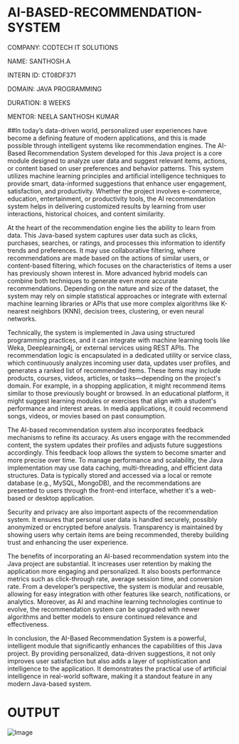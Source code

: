 # AI-BASED-RECOMMENDATION-SYSTEM

COMPANY: CODTECH IT SOLUTIONS

NAME: SANTHOSH.A

INTERN ID: CT08DF371

DOMAIN: JAVA PROGRAMMING

DURATION: 8 WEEKS

MENTOR: NEELA SANTHOSH KUMAR

##In today’s data-driven world, personalized user experiences have become a defining feature of modern applications, and this is made possible through intelligent systems like recommendation engines. The AI-Based Recommendation System developed for this Java project is a core module designed to analyze user data and suggest relevant items, actions, or content based on user preferences and behavior patterns. This system utilizes machine learning principles and artificial intelligence techniques to provide smart, data-informed suggestions that enhance user engagement, satisfaction, and productivity. Whether the project involves e-commerce, education, entertainment, or productivity tools, the AI recommendation system helps in delivering customized results by learning from user interactions, historical choices, and content similarity.

At the heart of the recommendation engine lies the ability to learn from data. This Java-based system captures user data such as clicks, purchases, searches, or ratings, and processes this information to identify trends and preferences. It may use collaborative filtering, where recommendations are made based on the actions of similar users, or content-based filtering, which focuses on the characteristics of items a user has previously shown interest in. More advanced hybrid models can combine both techniques to generate even more accurate recommendations. Depending on the nature and size of the dataset, the system may rely on simple statistical approaches or integrate with external machine learning libraries or APIs that use more complex algorithms like K-nearest neighbors (KNN), decision trees, clustering, or even neural networks.

Technically, the system is implemented in Java using structured programming practices, and it can integrate with machine learning tools like Weka, Deeplearning4j, or external services using REST APIs. The recommendation logic is encapsulated in a dedicated utility or service class, which continuously analyzes incoming user data, updates user profiles, and generates a ranked list of recommended items. These items may include products, courses, videos, articles, or tasks—depending on the project's domain. For example, in a shopping application, it might recommend items similar to those previously bought or browsed. In an educational platform, it might suggest learning modules or exercises that align with a student's performance and interest areas. In media applications, it could recommend songs, videos, or movies based on past consumption.

The AI-based recommendation system also incorporates feedback mechanisms to refine its accuracy. As users engage with the recommended content, the system updates their profiles and adjusts future suggestions accordingly. This feedback loop allows the system to become smarter and more precise over time. To manage performance and scalability, the Java implementation may use data caching, multi-threading, and efficient data structures. Data is typically stored and accessed via a local or remote database (e.g., MySQL, MongoDB), and the recommendations are presented to users through the front-end interface, whether it's a web-based or desktop application.

Security and privacy are also important aspects of the recommendation system. It ensures that personal user data is handled securely, possibly anonymized or encrypted before analysis. Transparency is maintained by showing users why certain items are being recommended, thereby building trust and enhancing the user experience.

The benefits of incorporating an AI-based recommendation system into the Java project are substantial. It increases user retention by making the application more engaging and personalized. It also boosts performance metrics such as click-through rate, average session time, and conversion rate. From a developer’s perspective, the system is modular and reusable, allowing for easy integration with other features like search, notifications, or analytics. Moreover, as AI and machine learning technologies continue to evolve, the recommendation system can be upgraded with newer algorithms and better models to ensure continued relevance and effectiveness.

In conclusion, the AI-Based Recommendation System is a powerful, intelligent module that significantly enhances the capabilities of this Java project. By providing personalized, data-driven suggestions, it not only improves user satisfaction but also adds a layer of sophistication and intelligence to the application. It demonstrates the practical use of artificial intelligence in real-world software, making it a standout feature in any modern Java-based system.

# OUTPUT
![Image](https://github.com/user-attachments/assets/715a92f3-1023-45fa-88b0-86bb00617809)
